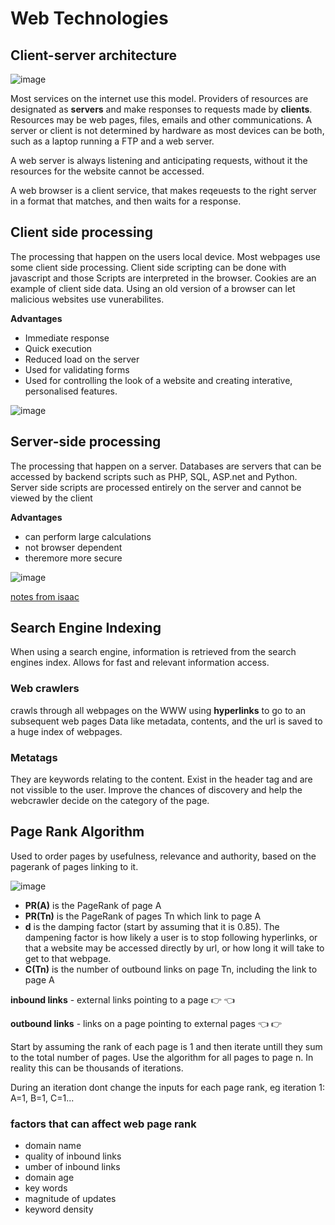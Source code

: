 # Web Technologies

## Client-server architecture

![image](https://user-images.githubusercontent.com/72783315/165905951-aefd0e4d-af1b-4906-82eb-0c08619118f7.png)

Most services on the internet use this model. Providers of resources are designated as **servers** and make responses to requests made by **clients**. Resources may be web pages, files, emails and other communications. A server or client is not determined by hardware as most devices can be both, such as a laptop running a FTP and a web server. 

A web server is always listening and anticipating requests, without it the resources for the website cannot be accessed.

A web browser is a client service, that makes reqeuests to the right server in a format that matches, and then waits for a response.

## Client side processing
The processing that happen on the users local device. Most webpages use some client side processing. Client side scripting can be done with javascript and those Scripts are interpreted in the browser. Cookies are an example of client side data. Using an old version of a browser can let malicious websites use vunerabilites.

**Advantages**
- Immediate response
- Quick execution
- Reduced load on the server
- Used for validating forms
- Used for controlling the look of a website and creating interative, personalised features.

![image](https://user-images.githubusercontent.com/72783315/165909418-2f4db4a5-9be1-4095-bd23-36e0700c098c.png)

## Server-side processing
The processing that happen on a server. Databases are servers that can be accessed by backend scripts such as PHP, SQL, ASP.net and Python. Server side scripts are processed entirely on the server and cannot be viewed by the client

**Advantages**
- can perform large calculations
- not browser dependent
- theremore more secure

![image](https://user-images.githubusercontent.com/72783315/165909571-ea8631f6-b7ba-4d19-944f-dc6b06edfac8.png)

[notes from isaac](https://isaaccomputerscience.org/concepts/net_internet_client_server_model?examBoard=all&stage=all)

## Search Engine Indexing
When using a search engine, information is retrieved from the search engines index. Allows for fast and relevant information access.

### Web crawlers
crawls through all webpages on the WWW using **hyperlinks** to go to an subsequent web pages Data like metadata, contents, and the url is saved to a huge index of webpages. 

### Metatags
They are keywords relating to the content. Exist in the header tag and are not vissible to the user. Improve the chances of discovery and help the webcrawler decide on the category of the page.

## Page Rank Algorithm
Used to order pages by usefulness, relevance and authority, based on the pagerank of pages linking to it.

![image](https://user-images.githubusercontent.com/72783315/165080503-b9be8d08-ed2f-4364-abfd-d1c424935e79.png)

- **PR(A)** is the PageRank of page A 
- **PR(Tn)** is the PageRank of pages Tn which link to page A
- **d** is the damping factor (start by assuming that it is 0.85). The dampening factor is how likely a user is to stop following hyperlinks, or that a website may be accessed directly by url, or how long it will take to get to that webpage.
- **C(Tn)** is the number of outbound links on page Tn, including the link to page A

**inbound links** - external links pointing to a page :point_right: :point_left:

**outbound links** - links on a page pointing to external pages :point_left: :point_right:

Start by assuming the rank of each page is 1 and then iterate untill they sum to the total number of pages. Use the algorithm for all pages to page n. In reality this can be thousands of iterations. 

During an iteration dont change the inputs for each page rank, eg iteration 1: A=1, B=1, C=1...

### factors that can affect web page rank
- domain name
- quality of inbound links
- umber of inbound links
- domain age
- key words
- magnitude of updates
- keyword density
